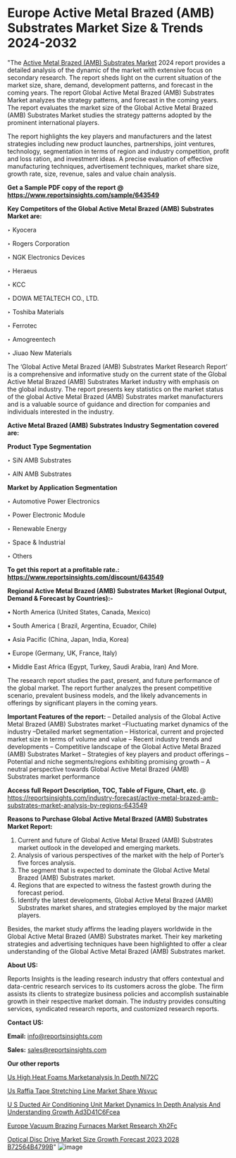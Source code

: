 # Europe Active Metal Brazed (AMB) Substrates Market Size & Trends 2024-2032

"The <a href=https://www.reportsinsights.com/sample/643549>Active Metal Brazed (AMB) Substrates Market</a> 2024 report provides a detailed analysis of the dynamic of the market with extensive focus on secondary research. The report sheds light on the current situation of the market size, share, demand, development patterns, and forecast in the coming years. The report Global Active Metal Brazed (AMB) Substrates Market analyzes the strategy patterns, and forecast in the coming years. The report evaluates the market size of the Global Active Metal Brazed (AMB) Substrates Market studies the strategy patterns adopted by the prominent international players.

The report highlights the key players and manufacturers and the latest strategies including new product launches, partnerships, joint ventures, technology, segmentation in terms of region and industry competition, profit and loss ration, and investment ideas. A precise evaluation of effective manufacturing techniques, advertisement techniques, market share size, growth rate, size, revenue, sales and value chain analysis.

<strong>Get a Sample PDF copy of the report @ <a href=https://www.reportsinsights.com/sample/643549 style=color:#0000ff;>https://www.reportsinsights.com/sample/643549</a></strong>

<strong>Key Competitors of the Global Active Metal Brazed (AMB) Substrates Market are:</strong>

‣ Kyocera

‣ Rogers Corporation

‣ NGK Electronics Devices

‣ Heraeus

‣ KCC

‣ DOWA METALTECH CO., LTD.

‣ Toshiba Materials

‣ Ferrotec

‣ Amogreentech

‣ Jiuao New Materials

The ‘Global Active Metal Brazed (AMB) Substrates Market Research Report’ is a comprehensive and informative study on the current state of the Global Active Metal Brazed (AMB) Substrates Market industry with emphasis on the global industry. The report presents key statistics on the market status of the global Active Metal Brazed (AMB) Substrates market manufacturers and is a valuable source of guidance and direction for companies and individuals interested in the industry.

<strong>Active Metal Brazed (AMB) Substrates Industry Segmentation covered are:</strong>

<strong>Product Type Segmentation</strong>

‣ SiN AMB Substrates

‣ AlN AMB Substrates

<strong>Market by Application Segmentation</strong>

‣ Automotive Power Electronics

‣ Power Electronic Module

‣ Renewable Energy

‣ Space & Industrial

‣ Others

<strong>To get this report at a profitable rate.: <a href=https://www.reportsinsights.com/discount/643549 style=color:#0000ff;>https://www.reportsinsights.com/discount/643549</a></strong>

<strong>Regional Active Metal Brazed (AMB) Substrates Market (Regional Output, Demand &amp; Forecast by Countries):-</strong>

• North America (United States, Canada, Mexico)

• South America ( Brazil, Argentina, Ecuador, Chile)

• Asia Pacific (China, Japan, India, Korea)

• Europe (Germany, UK, France, Italy)

• Middle East Africa (Egypt, Turkey, Saudi Arabia, Iran) And More.

The research report studies the past, present, and future performance of the global market. The report further analyzes the present competitive scenario, prevalent business models, and the likely advancements in offerings by significant players in the coming years.

<strong>Important Features of the report:</strong>
– Detailed analysis of the Global Active Metal Brazed (AMB) Substrates market
–Fluctuating market dynamics of the industry
–Detailed market segmentation
– Historical, current and projected market size in terms of volume and value
– Recent industry trends and developments
– Competitive landscape of the Global Active Metal Brazed (AMB) Substrates Market
– Strategies of key players and product offerings
– Potential and niche segments/regions exhibiting promising growth
– A neutral perspective towards Global Active Metal Brazed (AMB) Substrates market performance

<strong>Access full Report Description, TOC, Table of Figure, Chart, etc. </strong>@   <a href=https://reportsinsights.com/industry-forecast/active-metal-brazed-amb-substrates-market-analysis-by-regions-643549 style=color:#0000ff;>https://reportsinsights.com/industry-forecast/active-metal-brazed-amb-substrates-market-analysis-by-regions-643549</a>

<strong>Reasons to Purchase Global Active Metal Brazed (AMB) Substrates Market Report:</strong>
1. Current and future of Global Active Metal Brazed (AMB) Substrates market outlook in the developed and emerging markets.
2. Analysis of various perspectives of the market with the help of Porter’s five forces analysis.
3. The segment that is expected to dominate the Global Active Metal Brazed (AMB) Substrates market.
4. Regions that are expected to witness the fastest growth during the forecast period.
5. Identify the latest developments, Global Active Metal Brazed (AMB) Substrates market shares, and strategies employed by the major market players.

Besides, the market study affirms the leading players worldwide in the Global Active Metal Brazed (AMB) Substrates market. Their key marketing strategies and advertising techniques have been highlighted to offer a clear understanding of the Global Active Metal Brazed (AMB) Substrates market.

<strong><strong>About US</strong>:</strong>

Reports Insights is the leading research industry that offers contextual and data-centric research services to its customers across the globe. The firm assists its clients to strategize business policies and accomplish sustainable growth in their respective market domain. The industry provides consulting services, syndicated research reports, and customized research reports.

<strong>Contact US:</strong>

<p class=><b>Email:</b> <a href=mailto:info@reportsinsights.com>info@reportsinsights.com</a></p>
<p class=><b>Sales:</b> <a href=mailto:sales@reportsinsights.com>sales@reportsinsights.com</a></p>

<strong>Our other reports</strong>

<a href=https://www.linkedin.com/pulse/us-high-heat-foams-marketanalysis-in-depth-nl72c/>Us High Heat Foams Marketanalysis In Depth Nl72C</a>

<a href=https://www.linkedin.com/pulse/us-raffia-tape-stretching-line-market-share-wsvuc/>Us Raffia Tape Stretching Line Market Share Wsvuc</a>

<a href=https://medium.com/@yadavahaan91/u-s-ducted-air-conditioning-unit-market-dynamics-in-depth-analysis-and-understanding-growth-ad3d41c6fcea>U S Ducted Air Conditioning Unit Market Dynamics In Depth Analysis And Understanding Growth Ad3D41C6Fcea</a>

<a href=https://www.linkedin.com/pulse/europe-vacuum-brazing-furnaces-market-research-xh2fc/>Europe Vacuum Brazing Furnaces Market Research Xh2Fc</a>

<a href=https://medium.com/@tidke9676/optical-disc-drive-market-size-growth-forecast-2023-2028-b72564b4799b>Optical Disc Drive Market Size Growth Forecast 2023 2028 B72564B4799B</a>"
![image](https://github.com/ahaan12367/RIMarket24/assets/158471582/178ceb79-78fd-4cef-b784-140995e77390)
